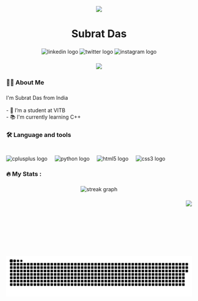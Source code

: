 <div align="center">
  <img height="172" src="https://raw.githubusercontent.com/simon-zerisenay/simon-zerisenay/main/work.gif"  />
</div>

###

<h1 align="center">Subrat Das</h1>

###

<div align="center">
  <img src="https://raw.githubusercontent.com/maurodesouza/profile-readme-generator/master/src/assets/icons/social/linkedin/default.svg" width="51" height="31" alt="linkedin logo"  />
  <img src="https://raw.githubusercontent.com/maurodesouza/profile-readme-generator/master/src/assets/icons/social/twitter/default.svg" width="51" height="31" alt="twitter logo"  />
  <img src="https://raw.githubusercontent.com/maurodesouza/profile-readme-generator/master/src/assets/icons/social/instagram/default.svg" width="51" height="31" alt="instagram logo"  />
</div>

###

<div align="center">
  <img src="https://visitor-badge.laobi.icu/badge?page_id=imsubratdas.imsubratdas&"  />
</div>

###

<h3 align="left">👩‍💻  About Me</h3>

###

<p align="left">I'm Subrat Das from India<br><br>- 🔭 I’m a student at VITB<br>- 📚 I'm currently learning C++</p>

###

<h3 align="left">🛠 Language and tools</h3>

###

<br clear="both">

<div align="left">
  <img src="https://cdn.jsdelivr.net/gh/devicons/devicon/icons/cplusplus/cplusplus-original.svg" height="40" alt="cplusplus logo"  />
  <img width="12" />
  <img src="https://cdn.jsdelivr.net/gh/devicons/devicon/icons/python/python-original.svg" height="40" alt="python logo"  />
  <img width="12" />
  <img src="https://cdn.jsdelivr.net/gh/devicons/devicon/icons/html5/html5-original.svg" height="40" alt="html5 logo"  />
  <img width="12" />
  <img src="https://cdn.jsdelivr.net/gh/devicons/devicon/icons/css3/css3-original.svg" height="40" alt="css3 logo"  />
</div>

###

<h3 align="left">🔥   My Stats :</h3>

###

<div align="center">
  <img src="https://streak-stats.demolab.com?user=imsubratdas&locale=en&mode=daily&theme=dark&hide_border=false&border_radius=5&order=3" height="220" alt="streak graph"  />
</div>

###

<img align="right" height="150" src="https://as1.ftcdn.net/v2/jpg/02/33/38/00/1000_F_233380090_qwnDCLJHtdxGnhJqv7SEyinzrkRs8jep.jpg"  />

###

<img src="https://raw.githubusercontent.com/imsubratdas/imsubratdas/output/snake.svg" alt="Snake animation" />

###
